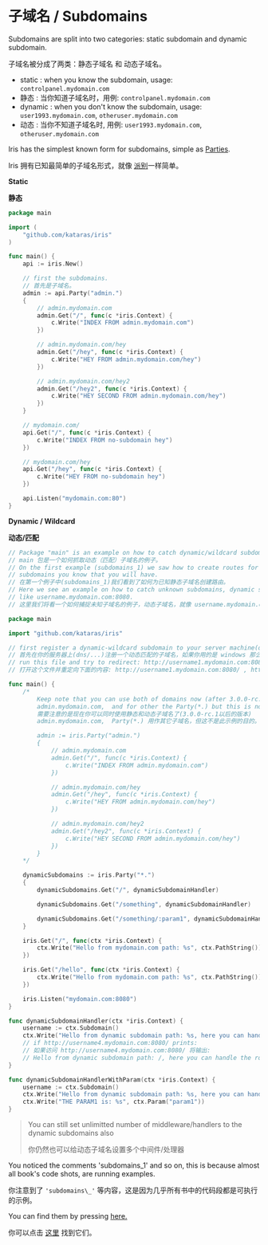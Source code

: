 # 子域名 / Subdomains

Subdomains are split into two categories: static subdomain and dynamic subdomain.

子域名被分成了两类：静态子域名 和 动态子域名。

* static : when you know the subdomain, usage: `controlpanel.mydomain.com` 
* 静态 : 当你知道子域名时，用例: `controlpanel.mydomain.com`
* dynamic : when you don't know the subdomain, usage: `user1993.mydomain.com`, `otheruser.mydomain.com` 
* 动态 : 当你不知道子域名时, 用例: `user1993.mydomain.com`, `otheruser.mydomain.com` 

Iris has the simplest known form for subdomains, simple as [Parties](party.md).

Iris 拥有已知最简单的子域名形式，就像 [派别](party.md)一样简单。

**Static**

**静态**

```go
package main

import (
    "github.com/kataras/iris"
)

func main() {
    api := iris.New()

    // first the subdomains.
    // 首先是子域名。
    admin := api.Party("admin.")
    {
        // admin.mydomain.com
        admin.Get("/", func(c *iris.Context) {
            c.Write("INDEX FROM admin.mydomain.com")
        })

        // admin.mydomain.com/hey
        admin.Get("/hey", func(c *iris.Context) {
            c.Write("HEY FROM admin.mydomain.com/hey")
        })

        // admin.mydomain.com/hey2
        admin.Get("/hey2", func(c *iris.Context) {
            c.Write("HEY SECOND FROM admin.mydomain.com/hey")
        })
    }

    // mydomain.com/
    api.Get("/", func(c *iris.Context) {
        c.Write("INDEX FROM no-subdomain hey")
    })

    // mydomain.com/hey
    api.Get("/hey", func(c *iris.Context) {
        c.Write("HEY FROM no-subdomain hey")
    })

    api.Listen("mydomain.com:80")
}

```

**Dynamic / Wildcard**

**动态/匹配**

```go
// Package "main" is an example on how to catch dynamic/wildcard subdomains.
// main 包是一个如何抓取动态（匹配）子域名的例子。
// On the first example (subdomains_1) we saw how to create routes for static subdomains, 
// subdomains you know that you will have.
// 在第一个例子中(subdomains_1)我们看到了如何为已知静态子域名创建路由。
// Here we see an example on how to catch unknown subdomains, dynamic subdomains, 
// like username.mydomain.com:8080.
// 这里我们将看一个如何捕捉未知子域名的例子，动态子域名，就像 username.mydomain.com:8080 。

package main

import "github.com/kataras/iris"

// first register a dynamic-wildcard subdomain to your server machine(dns/...) (check ./hosts if you use windows).
// 首先在你的服务器上(dns/...)注册一个动态匹配的子域名，如果你用的是 windows 那么找到 ./hosts 文件。
// run this file and try to redirect: http://username1.mydomain.com:8080/, http://username2.mydomain.com:8080/, http://username1.mydomain.com/something, http://username1.mydomain.com/something/sadsadsa
// 打开这个文件并重定向下面的内容: http://username1.mydomain.com:8080/ , http://username2.mydomain.com:8080/ , http://username1.mydomain.com/something, http://username1.mydomain.com/something/sadsadsa

func main() {
    /* 
        Keep note that you can use both of domains now (after 3.0.0-rc.1)
        admin.mydomain.com,  and for other the Party(*.) but this is not this example's purpose
        需要注意的是现在你可以同时使用静态和动态子域名了(3.0.0-rc.1以后的版本)
        admin.mydomain.com,  Party(*.) 用作其它子域名，但这不是此示例的目的。

        admin := iris.Party("admin.")
        {
            // admin.mydomain.com
            admin.Get("/", func(c *iris.Context) {
                c.Write("INDEX FROM admin.mydomain.com")
            })

            // admin.mydomain.com/hey
            admin.Get("/hey", func(c *iris.Context) {
                c.Write("HEY FROM admin.mydomain.com/hey")
            })

            // admin.mydomain.com/hey2
            admin.Get("/hey2", func(c *iris.Context) {
                c.Write("HEY SECOND FROM admin.mydomain.com/hey")
            })
        }
    */

    dynamicSubdomains := iris.Party("*.")
    {
        dynamicSubdomains.Get("/", dynamicSubdomainHandler)

        dynamicSubdomains.Get("/something", dynamicSubdomainHandler)

        dynamicSubdomains.Get("/something/:param1", dynamicSubdomainHandlerWithParam)
    }

    iris.Get("/", func(ctx *iris.Context) {
        ctx.Write("Hello from mydomain.com path: %s", ctx.PathString())
    })

    iris.Get("/hello", func(ctx *iris.Context) {
        ctx.Write("Hello from mydomain.com path: %s", ctx.PathString())
    })

    iris.Listen("mydomain.com:8080")
}

func dynamicSubdomainHandler(ctx *iris.Context) {
    username := ctx.Subdomain()
    ctx.Write("Hello from dynamic subdomain path: %s, here you can handle the route for dynamic subdomains, handle the user: %s", ctx.PathString(), username)
    // if http://username4.mydomain.com:8080/ prints:
    // 如果访问 http://username4.mydomain.com:8080/ 将输出:
    // Hello from dynamic subdomain path: /, here you can handle the route for dynamic subdomains, handle the user: username4
}

func dynamicSubdomainHandlerWithParam(ctx *iris.Context) {
    username := ctx.Subdomain()
    ctx.Write("Hello from dynamic subdomain path: %s, here you can handle the route for dynamic subdomains, handle the user: %s", ctx.PathString(), username)
    ctx.Write("THE PARAM1 is: %s", ctx.Param("param1"))
}
```

> You can still set unlimitted number of middleware\/handlers to the dynamic subdomains also
> 
> 你仍然也可以给动态子域名设置多个中间件/处理器

You noticed the comments  'subdomains\_1' and so on, this is because almost all book's code shots, are running examples.

你注意到了 `'subdomains\_'` 等内容，这是因为几乎所有书中的代码段都是可执行的示例。

You can find them by pressing [here.](https://github.com/iris-contrib/examples)

你可以点击 [这里](https://github.com/iris-contrib/examples) 找到它们。
